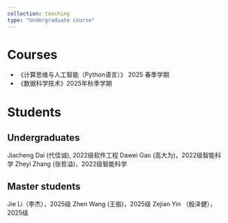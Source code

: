 ```yaml
---
collection: teaching
type: "Undergraduate course"
---
```



Courses
======
- 《计算思维与人工智能（Python语言）》 2025 春季学期
- 《数据科学技术》2025年秋季学期

Students
======

Undergraduates
------
Jiacheng Dai (代佳诚), 2022级软件工程 
Dawei Gao (高大为)，2022级智能科学 
Zheyi Zhang (张哲溢)，2022级智能科学 

Master students
------
Jie Li（李杰），2025级
Zhen Wang (王振)，2025级
Zejian Yin （殷泽健），2025级



